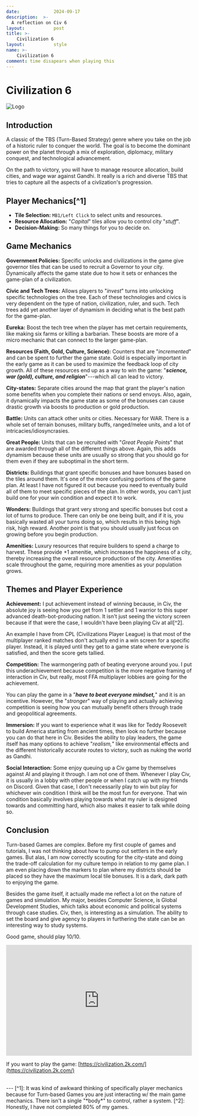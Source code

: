 ```yaml
---
date:             2024-09-17
description:  >-
  A reflection on Civ 6
layout:           post
title: >-
    Civilization 6
layout:           style
name: >-
    Civilization 6
comment: time disapears when playing this
---
```


# Civilization 6

<img src="{{ 'assets/games/civ/header.jpg' | relative_url }}" alt="Logo" class="game_logo"/>

## Introduction

A classic of the TBS (Turn-Based Strategy) genre where you take on the job of a historic ruler to conquer the world. The goal is to become the dominant power on the planet through a mix of exploration, diplomacy, military conquest, and technological advancement.

On the path to victory, you will have to manage resource allocation, build cities, and wage war against Gandhi. It really is a rich and diverse TBS that tries to capture all the aspects of a civlization's progression.

## Player Mechanics[^1]

* **Tile Selection:** ```MB1/Left Click``` to select units and resources. 
* **Resource Allocation:**  "*Capital*" tiles allow you to control city "*stuff*".
* **Decision-Making:** So many things for you to decide on. 

## Game Mechanics

**Government Policies:** Specific unlocks and civilizations in the game give governor tiles that can be used to recruit a Governor to your city. Dynamically affects the game state due to how it sets or enhances the game-plan of a civilization.

**Civic and Tech Trees:** Allows players to "*invest*" turns into unlocking specific technologies on the tree. Each of these technologies and civics is very dependent on the type of nation, civilization, ruler, and such. Tech trees add yet another layer of dynamism in deciding what is the best path for the game-plan.

**Eureka:** Boost the tech tree when the player has met certain requirements, like making six farms or killing a barbarian. These boosts are more of a micro mechanic that can connect to the larger game-plan.

**Resources (Faith, Gold, Culture, Science):** Counters that are "*incremented*" and can be spent to further the game state. Gold is especially important in the early game as it can be used to maximize the feedback loop of city growth. All of these resources end up as a way to win the game: "***science, war (gold), culture, and religion***"---which all can lead to victory.

**City-states:** Separate cities around the map that grant the player's nation some benefits when you complete their nations or send envoys. Also, again, it dynamically impacts the game state as some of the bonuses can cause drastic growth via boosts to production or gold production.

**Battle:** Units can attack other units or cities. Necessary for WAR. There is a whole set of terrain bonuses, military buffs, ranged/melee units, and a lot of intricacies/idiosyncrasies.

**Great People:** Units that can be recruited with "*Great People Points*" that are awarded through all of the different things above. Again, this adds dynamism because these units are usually so strong that you should go for them even if they are suboptimal in the short term.

**Districts:** Buildings that grant specific bonuses and have bonuses based on the tiles around them. It's one of the more confusing portions of the game plan. At least I have not figured it out because you need to eventually build all of them to meet specific pieces of the plan. In other words, you can't just build one for your win condition and expect it to work.

**Wonders:** Buildings that grant very strong and specific bonuses but cost a lot of turns to produce. There can only be one being built, and if it is, you basically wasted all your turns doing so, which results in this being high risk, high reward. Another point is that you should usually just focus on growing before you begin production.

**Amenities:** Luxury resources that require builders to spend a charge to harvest. These provide +1 amenitie, which increases the happiness of a city, thereby increasing the overall resource production of the city. Amenities scale throughout the game, requiring more amenities as your population grows.

## Themes and Player Experience

**Achievement:** I put achievement instead of winning because, in Civ, the absolute joy is seeing how you get from 1 settler and 1 warrior to this super advanced death-bot-producing nation. It isn't just seeing the victory screen because if that were the case, I wouldn't have been playing Civ at all[^2].

An example I have from CPL (Civilizations Player League) is that most of the multiplayer ranked matches don't actually end in a win screen for a specific player. Instead, it is played until they get to a game state where everyone is satisfied, and then the score gets tallied.

**Competition:** The warmongering path of beating everyone around you. I put this underachievement because competition is the more negative framing of interaction in Civ, but really, most FFA multiplayer lobbies are going for the achievement.

You can play the game in a "***have to beat everyone mindset,***" and it is an incentive. However, the "*stronger*" way of playing and actually achieving competition is seeing how you can mutually benefit others through trade and geopolitical agreements.

**Immersion:** If you want to experience what it was like for Teddy Roosevelt to build America starting from ancient times, then look no further because you can do that here in Civ. Besides the ability to play leaders, the game itself has many options to achieve "*realism,*" like environmental effects and the different historically accurate routes to victory, such as nuking the world as Gandhi.

**Social Interaction:** Some enjoy queuing up a Civ game by themselves against AI and playing it through. I am not one of them. Whenever I play Civ, it is usually in a lobby with other people or when I catch up with my friends on Discord. Given that case, I don't necessarily play to win but play for whichever win condition I think will be the most fun for everyone. That win condition basically involves playing towards what my ruler is designed towards and committing hard, which also makes it easier to talk while doing so.

## Conclusion

Turn-based Games are complex. Before my first couple of games and tutorials, I was not thinking about how to pump out settlers in the early games. But alas, I am now correctly scouting for the city-state and doing the trade-off calculation for my culture tempo in relation to my game plan. I am even placing down the markers to plan where my districts should be placed so they have the maximum local tile bonuses. It is a dark, dark path to enjoying the game.

Besides the game itself, it actually made me reflect a lot on the nature of games and simulation. My major, besides Computer Science, is Global Development Studies, which talks about economic and political systems through case studies. Civ, then, is interesting as a simulation. The ability to set the board and give agency to players in furthering the state can be an interesting way to study systems.

Good game, should play 10/10.

<iframe class="my-3" width="100%" height="300" src="https://www.youtube.com/embed/520YWEksOa4?si=pW4EyFUW53MEY4NM" title="YouTube video player" frameborder="0" allow="accelerometer; autoplay; clipboard-write; encrypted-media; gyroscope; picture-in-picture; web-share" referrerpolicy="strict-origin-when-cross-origin" allowfullscreen></iframe>

If you want to play the game: [https://civilization.2k.com/](https://civilization.2k.com/)

<br/>
---
[^1]: It was kind of awkward thinking of specifically player mechanics because for Turn-based Games you are just interacting w/ the main game mechanics. There isn't a single "*body*" to control, rather a system.
[^2]: Honestly, I have not completed 80% of my games.
